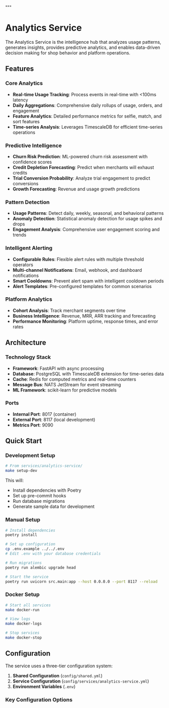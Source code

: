 """
# Analytics Service

The Analytics Service is the intelligence hub that analyzes usage patterns, generates insights, provides predictive analytics, and enables data-driven decision making for shop behavior and platform operations.

## Features

### Core Analytics
- **Real-time Usage Tracking**: Process events in real-time with <100ms latency
- **Daily Aggregations**: Comprehensive daily rollups of usage, orders, and engagement
- **Feature Analytics**: Detailed performance metrics for selfie, match, and sort features
- **Time-series Analysis**: Leverages TimescaleDB for efficient time-series operations

### Predictive Intelligence
- **Churn Risk Prediction**: ML-powered churn risk assessment with confidence scores
- **Credit Depletion Forecasting**: Predict when merchants will exhaust credits
- **Trial Conversion Probability**: Analyze trial engagement to predict conversions
- **Growth Forecasting**: Revenue and usage growth predictions

### Pattern Detection
- **Usage Patterns**: Detect daily, weekly, seasonal, and behavioral patterns
- **Anomaly Detection**: Statistical anomaly detection for usage spikes and drops
- **Engagement Analysis**: Comprehensive user engagement scoring and trends

### Intelligent Alerting
- **Configurable Rules**: Flexible alert rules with multiple threshold operators
- **Multi-channel Notifications**: Email, webhook, and dashboard notifications
- **Smart Cooldowns**: Prevent alert spam with intelligent cooldown periods
- **Alert Templates**: Pre-configured templates for common scenarios

### Platform Analytics
- **Cohort Analysis**: Track merchant segments over time
- **Business Intelligence**: Revenue, MRR, ARR tracking and forecasting
- **Performance Monitoring**: Platform uptime, response times, and error rates

## Architecture

### Technology Stack
- **Framework**: FastAPI with async processing
- **Database**: PostgreSQL with TimescaleDB extension for time-series data
- **Cache**: Redis for computed metrics and real-time counters
- **Message Bus**: NATS JetStream for event streaming
- **ML Framework**: scikit-learn for predictive models

### Ports
- **Internal Port**: 8017 (container)
- **External Port**: 8117 (local development)
- **Metrics Port**: 9090

## Quick Start

### Development Setup

```bash
# From services/analytics-service/
make setup-dev
```

This will:
- Install dependencies with Poetry
- Set up pre-commit hooks
- Run database migrations
- Generate sample data for development

### Manual Setup

```bash
# Install dependencies
poetry install

# Set up configuration
cp .env.example ../../.env
# Edit .env with your database credentials

# Run migrations
poetry run alembic upgrade head

# Start the service
poetry run uvicorn src.main:app --host 0.0.0.0 --port 8117 --reload
```

### Docker Setup

```bash
# Start all services
make docker-run

# View logs
make docker-logs

# Stop services
make docker-stop
```

## Configuration

The service uses a three-tier configuration system:

1. **Shared Configuration** (`config/shared.yml`)
2. **Service Configuration** (`config/services/analytics-service.yml`)
3. **Environment Variables** (`.env`)

### Key Configuration Options

```yaml

